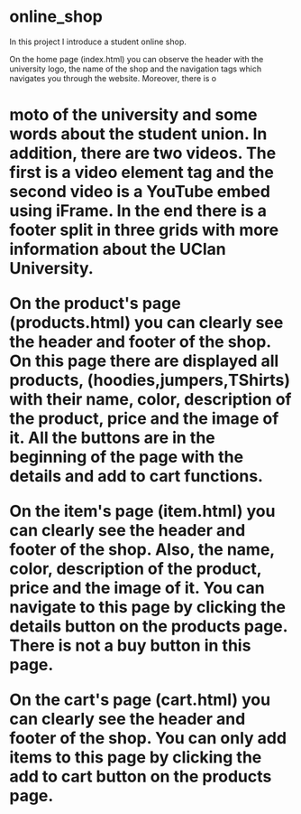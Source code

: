 # online_shop
In this project I introduce a student online shop.

On the home page (index.html) you can observe the header with the university
logo, the name of the shop and the navigation tags which navigates you through 
the website. Moreover, there is o <h1> moto of the university and some words
about the student union. In addition, there are  two videos. The first is a video
element tag and the second video is a YouTube embed using iFrame. 
In the end there is  a footer split in three grids with more information about the 
UClan University.

On the product's page (products.html) you can clearly see the header and footer of
the shop. On this page there are displayed all products, (hoodies,jumpers,TShirts)
with their name, color, description of the product, price and the image of it.
All the buttons are in the beginning of the page with the details and add to cart 
functions.

On the item's page (item.html) you can clearly see the header and footer of the shop.
Also, the name, color, description of the product, price and the image of it.
You can navigate to this page by clicking the details button on the products page.
There is not a buy button in this page.

On the cart's page (cart.html) you can clearly see the header and footer of the shop.
You can only add items to this page by clicking the add to cart button on the products 
page.